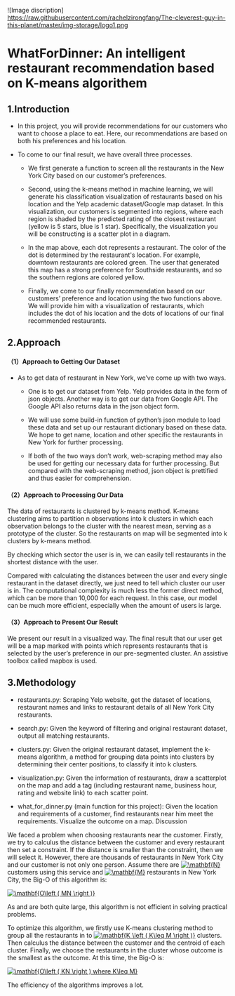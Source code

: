 ![Image discription]
https://raw.githubusercontent.com/rachelzirongfang/The-cleverest-guy-in-this-planet/master/img-storage/logo1.png

# WhatForDinner: An intelligent restaurant recommendation based on K-means algorithem

## 1.Introduction

* In this project, you will provide recommendations for our customers who want to choose a place to eat. Here, our recommendations are based on both his preferences and his location.

* To come to our final result, we have overall three processes.

  - We first generate a function to screen all the restaurants in the New York City based on our customer’s preferences.

  - Second, using the k-means method in machine learning, we will generate his classification visualization of restaurants based on his location and the Yelp academic dataset/Google map dataset. In this visualization, our customers is segmented into regions, where each region is shaded by the predicted rating of the closest restaurant (yellow is 5 stars, blue is 1 star). Specifically, the visualization you will be constructing is a scatter plot in a diagram.

  - In the map above, each dot represents a restaurant. The color of the dot is determined by the restaurant's location. For example, downtown restaurants are colored green. The user that generated this map has a strong preference for Southside restaurants, and so the southern regions are colored yellow.

  - Finally, we come to our finally recommendation based on our customers’ preference and location using the two functions above. We will provide him with a visualization of restaurants, which includes the dot of his location and the dots of locations of our final recommended restaurants.


## 2.Approach

#### （1）Approach to Getting Our Dataset
* As to get data of restaurant in New York, we’ve come up with two ways.

   - One is to get our dataset from Yelp. Yelp provides data in the form of json objects. Another way is to get our data from Google API. The Google API also returns data in the json object form.

   - We will use some build-in function of python’s json module to load these data and set up our restaurant dictionary based on these data. We hope to get name, location and other specific the restaurants in New York for further processing.

   - If both of the two ways don’t work, web-scraping method may also be used for getting our necessary data for further processing. But compared with the web-scraping method, json object is prettified and thus easier for comprehension.

#### （2）Approach to Processing Our Data
The data of restaurants is clustered by k-means method. K-means clustering aims to partition n observations into k clusters in which each observation belongs to the cluster with the nearest mean, serving as a prototype of the cluster. So the restaurants on map will be segmented into k clusters by k-means method.

By checking which sector the user is in, we can easily tell restaurants in the shortest distance with the user.

Compared with calculating the distances between the user and every single restaurant in the dataset directly, we just need to tell which cluster our user is in. The computational complexity is much less the former direct method, which can be more than 10,000 for each request. In this case, our model can be much more efficient, especially when the amount of users is large.

#### （3）Approach to Present Our Result
We present our result in a visualized way. The final result that our user get will be a map marked with points which represents restaurants that is selected by the user’s preference in our pre-segmented cluster. An assistive toolbox called mapbox is used.

## 3.Methodology

* restaurants.py: Scraping Yelp website, get the dataset of locations, restaurant names and links to restaurant details of all New York City restaurants.

* search.py: Given the keyword of filtering and original restaurant dataset, output all matching restaurants.

* clusters.py: Given the original restaurant dataset, implement the k-means algorithm, a method for grouping data points into 
clusters by determining their center positions, to classify it into k clusters.

* visualization.py: Given the information of restaurants, draw a scatterplot on the map and add a tag (including restaurant name, business hour, rating and website link) to each scatter point.

* what_for_dinner.py (main function for this project): Given the location and requirements of a customer, find restaurants near him meet the requirements. Visualize the outcome on a map.
Discussion

We faced a problem when choosing restaurants near the customer. Firstly, we try to calculus the distance between the customer and every restaurant then set a constraint. If the distance is smaller than the constraint, then we will select it. However, there are thousands of restaurants in New York City and our customer is not only one person. Assume there are <a href="https://www.codecogs.com/eqnedit.php?latex=\dpi{150}&space;\mathbf{N}" target="_blank"><img src="https://latex.codecogs.com/gif.latex?\dpi{150}&space;\mathbf{N}" title="\mathbf{N}" /></a> customers using this service and <a href="https://www.codecogs.com/eqnedit.php?latex=\dpi{150}&space;\mathbf{M}" target="_blank"><img src="https://latex.codecogs.com/gif.latex?\dpi{150}&space;\mathbf{M}" title="\mathbf{M}" /></a> restaurants in New York City, the Big-O of this algorithm is:

<a href="https://www.codecogs.com/eqnedit.php?latex=\dpi{150}&space;\mathbf{O\left&space;(&space;MN&space;\right&space;)}" target="_blank"><img src="https://latex.codecogs.com/gif.latex?\dpi{150}&space;\mathbf{O\left&space;(&space;MN&space;\right&space;)}" title="\mathbf{O\left ( MN \right )}" /></a>

As  and  are both quite large, this algorithm is not efficient in solving practical problems.

To optimize this algorithm, we firstly use K-means clustering method to group all the restaurants in to <a href="https://www.codecogs.com/eqnedit.php?latex=\dpi{150}&space;\mathbf{K&space;\left&space;(&space;K\leq&space;M&space;\right&space;)}" target="_blank"><img src="https://latex.codecogs.com/gif.latex?\dpi{150}&space;\mathbf{K&space;\left&space;(&space;K\leq&space;M&space;\right&space;)}" title="\mathbf{K \left ( K\leq M \right )}" /></a> clusters. Then calculus the distance between the customer and the centroid of each cluster. Finally, we choose the restaurants in the cluster whose outcome is the smallest as the outcome. At this time, the Big-O is:

<a href="https://www.codecogs.com/eqnedit.php?latex=\dpi{150}&space;\bg_white&space;\mathbf{O\left&space;(&space;KN&space;\right&space;)&space;where&space;K\leq&space;M}" target="_blank"><img src="https://latex.codecogs.com/gif.latex?\dpi{150}&space;\bg_white&space;\mathbf{O\left&space;(&space;KN&space;\right&space;)&space;where&space;K\leq&space;M}" title="\mathbf{O\left ( KN \right ) where K\leq M}" /></a>

The efficiency of the algorithms improves a lot.
